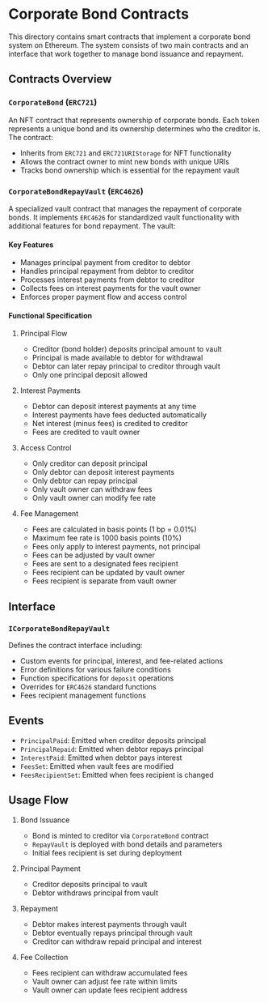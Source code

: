 # Corporate Bond Contracts

This directory contains smart contracts that implement a corporate bond system on Ethereum. The system consists of two main contracts and an interface that work together to manage bond issuance and repayment.

## Contracts Overview

### `CorporateBond` (`ERC721`)

An NFT contract that represents ownership of corporate bonds. Each token represents a unique bond and its ownership determines who the creditor is. The contract:

- Inherits from `ERC721` and `ERC721URIStorage` for NFT functionality
- Allows the contract owner to mint new bonds with unique URIs
- Tracks bond ownership which is essential for the repayment vault

### `CorporateBondRepayVault` (`ERC4626`)

A specialized vault contract that manages the repayment of corporate bonds. It implements `ERC4626` for standardized vault functionality with additional features for bond repayment. The vault:

#### Key Features

- Manages principal payment from creditor to debtor
- Handles principal repayment from debtor to creditor
- Processes interest payments from debtor to creditor
- Collects fees on interest payments for the vault owner
- Enforces proper payment flow and access control

#### Functional Specification

1. Principal Flow

   - Creditor (bond holder) deposits principal amount to vault
   - Principal is made available to debtor for withdrawal
   - Debtor can later repay principal to creditor through vault
   - Only one principal deposit allowed

2. Interest Payments

   - Debtor can deposit interest payments at any time
   - Interest payments have fees deducted automatically
   - Net interest (minus fees) is credited to creditor
   - Fees are credited to vault owner

3. Access Control

   - Only creditor can deposit principal
   - Only debtor can deposit interest payments
   - Only debtor can repay principal
   - Only vault owner can withdraw fees
   - Only vault owner can modify fee rate

4. Fee Management
   - Fees are calculated in basis points (1 bp = 0.01%)
   - Maximum fee rate is 1000 basis points (10%)
   - Fees only apply to interest payments, not principal
   - Fees can be adjusted by vault owner
   - Fees are sent to a designated fees recipient
   - Fees recipient can be updated by vault owner
   - Fees recipient is separate from vault owner

## Interface

### `ICorporateBondRepayVault`

Defines the contract interface including:

- Custom events for principal, interest, and fee-related actions
- Error definitions for various failure conditions
- Function specifications for `deposit` operations
- Overrides for `ERC4626` standard functions
- Fees recipient management functions

## Events

- `PrincipalPaid`: Emitted when creditor deposits principal
- `PrincipalRepaid`: Emitted when debtor repays principal
- `InterestPaid`: Emitted when debtor pays interest
- `FeesSet`: Emitted when vault fees are modified
- `FeesRecipientSet`: Emitted when fees recipient is changed

## Usage Flow

1. Bond Issuance

   - Bond is minted to creditor via `CorporateBond` contract
   - `RepayVault` is deployed with bond details and parameters
   - Initial fees recipient is set during deployment

2. Principal Payment

   - Creditor deposits principal to vault
   - Debtor withdraws principal from vault

3. Repayment

   - Debtor makes interest payments through vault
   - Debtor eventually repays principal through vault
   - Creditor can withdraw repaid principal and interest

4. Fee Collection
   - Fees recipient can withdraw accumulated fees
   - Vault owner can adjust fee rate within limits
   - Vault owner can update fees recipient address
